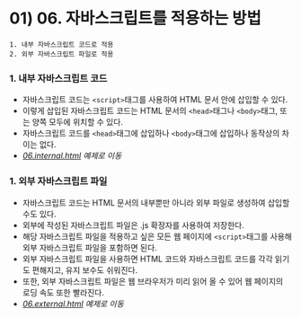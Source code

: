 # 01) 06. 자바스크립트를 적용하는 방법

    1. 내부 자바스크립트 코드로 적용
    2. 외부 자바스크립트 파일로 적용

### 1. 내부 자바스크립트 코드
- 자바스크립트 코드는 ```<script>```태그를 사용하여 HTML 문서 안에 삽입할 수 있다.
- 이렇게 삽입된 자바스크립트 코드는 HTML 문서의 ```<head>```태그나 ```<body>```태그, 또는 양쪽 모두에 위치할 수 있다.
- 자바스크립트 코드를 ```<head>```태그에 삽입하나 ```<body>```태그에 삽입하나 동작상의 차이는 없다.
- _[06.internal.html]() 예제로 이동_
    
### 1. 외부 자바스크립트 파일
- 자바스크립트 코드는 HTML 문서의 내부뿐만 아니라 외부 파일로 생성하여 삽입할 수도 있다.
- 외부에 작성된 자바스크립트 파일은 .js 확장자를 사용하여 저장한다.
- 해당 자바스크립트 파일을 적용하고 싶은 모든 웹 페이지에 ```<script>```태그를 사용해 외부 자바스크립트 파일을 포함하면 된다.
- 외부 자바스크립트 파일을 사용하면 HTML 코드와 자바스크립트 코드를 각각 읽기도 편해지고, 유지 보수도 쉬워진다.
- 또한, 외부 자바스크립트 파일은 웹 브라우저가 미리 읽어 올 수 있어 웹 페이지의 로딩 속도 또한 빨라진다.
- _[06.external.html]() 예제로 이동_